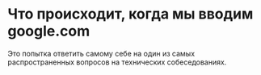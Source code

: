 #  **Что происходит, когда мы вводим google.com**

Это попытка ответить самому себе на один из самых распространенных вопросов на технических собеседованиях. 
